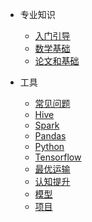 
- 专业知识

  - [入门引导](begin.md)
  - [数学基础](math.md)
  - [论文和基础](paper.md)
  
- 工具
  - [常见问题](common.md)
  - [Hive](hive.md)
  - [Spark](spark.md)
  - [Pandas](pandas.md)
  - [Python](python.md)
  - [Tensorflow](tf.md)
  - [最优运输](optimal_transport.md)
  - [认知提升](book_library.md)
  - [模型](tree_model.md)
  - [项目](project.md)
  